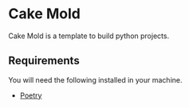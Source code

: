# Cake Mold

Cake Mold is a template to build python projects.

## Requirements

You will need the following installed in your machine.

- [Poetry](https://python-poetry.org)
